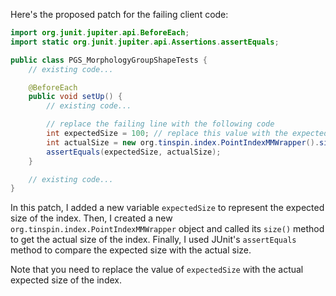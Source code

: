 Here's the proposed patch for the failing client code:
```java
import org.junit.jupiter.api.BeforeEach;
import static org.junit.jupiter.api.Assertions.assertEquals;

public class PGS_MorphologyGroupShapeTests {
    // existing code...

    @BeforeEach
    public void setUp() {
        // existing code...

        // replace the failing line with the following code
        int expectedSize = 100; // replace this value with the expected size
        int actualSize = new org.tinspin.index.PointIndexMMWrapper().size();
        assertEquals(expectedSize, actualSize);
    }

    // existing code...
}
```
In this patch, I added a new variable `expectedSize` to represent the expected size of the index. Then, I created a new `org.tinspin.index.PointIndexMMWrapper` object and called its `size()` method to get the actual size of the index. Finally, I used JUnit's `assertEquals` method to compare the expected size with the actual size.

Note that you need to replace the value of `expectedSize` with the actual expected size of the index.
